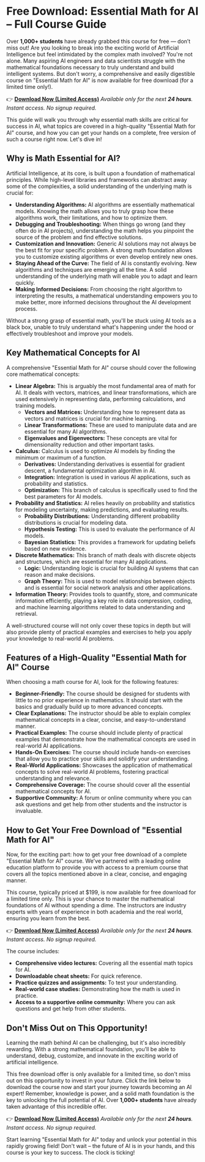 # Free Download: Essential Math for AI – Full Course Guide

Over **1,000+ students** have already grabbed this course for free — don’t miss out! Are you looking to break into the exciting world of Artificial Intelligence but feel intimidated by the complex math involved? You're not alone. Many aspiring AI engineers and data scientists struggle with the mathematical foundations necessary to truly understand and build intelligent systems. But don't worry, a comprehensive and easily digestible course on "Essential Math for AI" is now available for free download (for a limited time only!).

👉 [**Download Now (Limited Access)**](https://udemywork.com/essential-math-for-ai)
_Available only for the next **24 hours**. Instant access. No signup required._

This guide will walk you through why essential math skills are critical for success in AI, what topics are covered in a high-quality "Essential Math for AI" course, and how you can get your hands on a complete, free version of such a course right now. Let's dive in!

## Why is Math Essential for AI?

Artificial Intelligence, at its core, is built upon a foundation of mathematical principles. While high-level libraries and frameworks can abstract away some of the complexities, a solid understanding of the underlying math is crucial for:

*   **Understanding Algorithms:** AI algorithms are essentially mathematical models. Knowing the math allows you to truly grasp how these algorithms work, their limitations, and how to optimize them.
*   **Debugging and Troubleshooting:** When things go wrong (and they often do in AI projects), understanding the math helps you pinpoint the source of the problem and find effective solutions.
*   **Customization and Innovation:** Generic AI solutions may not always be the best fit for your specific problem. A strong math foundation allows you to customize existing algorithms or even develop entirely new ones.
*   **Staying Ahead of the Curve:** The field of AI is constantly evolving. New algorithms and techniques are emerging all the time. A solid understanding of the underlying math will enable you to adapt and learn quickly.
*   **Making Informed Decisions:** From choosing the right algorithm to interpreting the results, a mathematical understanding empowers you to make better, more informed decisions throughout the AI development process.

Without a strong grasp of essential math, you'll be stuck using AI tools as a black box, unable to truly understand what's happening under the hood or effectively troubleshoot and improve your models.

## Key Mathematical Concepts for AI

A comprehensive "Essential Math for AI" course should cover the following core mathematical concepts:

*   **Linear Algebra:** This is arguably the most fundamental area of math for AI. It deals with vectors, matrices, and linear transformations, which are used extensively in representing data, performing calculations, and training models.
    *   **Vectors and Matrices:** Understanding how to represent data as vectors and matrices is crucial for machine learning.
    *   **Linear Transformations:** These are used to manipulate data and are essential for many AI algorithms.
    *   **Eigenvalues and Eigenvectors:** These concepts are vital for dimensionality reduction and other important tasks.
*   **Calculus:** Calculus is used to optimize AI models by finding the minimum or maximum of a function.
    *   **Derivatives:** Understanding derivatives is essential for gradient descent, a fundamental optimization algorithm in AI.
    *   **Integration:** Integration is used in various AI applications, such as probability and statistics.
    *   **Optimization:** This branch of calculus is specifically used to find the best parameters for AI models.
*   **Probability and Statistics:** AI relies heavily on probability and statistics for modeling uncertainty, making predictions, and evaluating results.
    *   **Probability Distributions:** Understanding different probability distributions is crucial for modeling data.
    *   **Hypothesis Testing:** This is used to evaluate the performance of AI models.
    *   **Bayesian Statistics:** This provides a framework for updating beliefs based on new evidence.
*   **Discrete Mathematics:** This branch of math deals with discrete objects and structures, which are essential for many AI applications.
    *   **Logic:** Understanding logic is crucial for building AI systems that can reason and make decisions.
    *   **Graph Theory:** This is used to model relationships between objects and is essential for social network analysis and other applications.
*   **Information Theory:** Provides tools to quantify, store, and communicate information efficiently, playing a key role in data compression, coding, and machine learning algorithms related to data understanding and retrieval.

A well-structured course will not only cover these topics in depth but will also provide plenty of practical examples and exercises to help you apply your knowledge to real-world AI problems.

## Features of a High-Quality "Essential Math for AI" Course

When choosing a math course for AI, look for the following features:

*   **Beginner-Friendly:** The course should be designed for students with little to no prior experience in mathematics. It should start with the basics and gradually build up to more advanced concepts.
*   **Clear Explanations:** The instructor should be able to explain complex mathematical concepts in a clear, concise, and easy-to-understand manner.
*   **Practical Examples:** The course should include plenty of practical examples that demonstrate how the mathematical concepts are used in real-world AI applications.
*   **Hands-On Exercises:** The course should include hands-on exercises that allow you to practice your skills and solidify your understanding.
*   **Real-World Applications:** Showcases the application of mathematical concepts to solve real-world AI problems, fostering practical understanding and relevance.
*   **Comprehensive Coverage:** The course should cover all the essential mathematical concepts for AI.
*   **Supportive Community:** A forum or online community where you can ask questions and get help from other students and the instructor is invaluable.

## How to Get Your Free Download of "Essential Math for AI"

Now, for the exciting part: how to get your free download of a complete "Essential Math for AI" course. We've partnered with a leading online education platform to provide you with access to a premium course that covers all the topics mentioned above in a clear, concise, and engaging manner.

This course, typically priced at \$199, is now available for free download for a limited time only. This is your chance to master the mathematical foundations of AI without spending a dime. The instructors are industry experts with years of experience in both academia and the real world, ensuring you learn from the best.

👉 [**Download Now (Limited Access)**](https://udemywork.com/essential-math-for-ai)
_Available only for the next **24 hours**. Instant access. No signup required._

The course includes:

*   **Comprehensive video lectures:** Covering all the essential math topics for AI.
*   **Downloadable cheat sheets:** For quick reference.
*   **Practice quizzes and assignments:** To test your understanding.
*   **Real-world case studies:** Demonstrating how the math is used in practice.
*   **Access to a supportive online community:** Where you can ask questions and get help from other students.

## Don't Miss Out on This Opportunity!

Learning the math behind AI can be challenging, but it's also incredibly rewarding. With a strong mathematical foundation, you'll be able to understand, debug, customize, and innovate in the exciting world of artificial intelligence.

This free download offer is only available for a limited time, so don't miss out on this opportunity to invest in your future. Click the link below to download the course now and start your journey towards becoming an AI expert! Remember, knowledge is power, and a solid math foundation is the key to unlocking the full potential of AI. Over **1,000+ students** have already taken advantage of this incredible offer.

👉 [**Download Now (Limited Access)**](https://udemywork.com/essential-math-for-ai)
_Available only for the next **24 hours**. Instant access. No signup required._

Start learning "Essential Math for AI" today and unlock your potential in this rapidly growing field! Don't wait – the future of AI is in your hands, and this course is your key to success. The clock is ticking!
